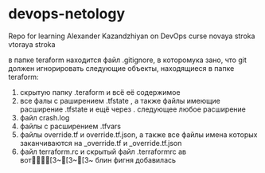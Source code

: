 # devops-netology
Repo for learning Alexander Kazandzhiyan on DevOps curse
novaya stroka
vtoraya stroka

в папке teraform находится файл .gitignore, в которомука зано, что git должен игнорировать следующие объекты, находящиеся в папке teraform:

1. скрытую папку .teraform и всё её содержимое
2. все фалы с раширением .tfstate , а также файлы имеющие расширение .tfstate и ещё через . следующее любое расширение
3. файл crash.log
4. файлы с расширением .tfvars
5. файлы override.tf и override.tf.json, а также все файлы имена которых заканчиваются на _override.tf и _override.tf.json
6. файл terraform.rc и скрытый файл .terraformrc
ав вот[3~[3~[3~  блин фигня добавилась
